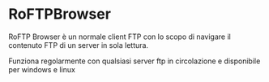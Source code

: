 # RoFTPBrowser

RoFTP Browser è un normale client FTP con lo scopo di navigare il contenuto FTP di un server in sola lettura.

Funziona regolarmente con qualsiasi server ftp in circolazione e disponibile per windows e linux